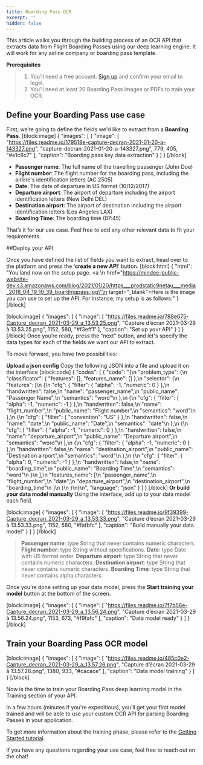 ```yaml
---
title: Boarding Pass OCR
excerpt: ''
hidden: false
---
```

This article walks you through the building process of an OCR API that extracts data from Flight Boarding Passes using our deep learning engine. It will work for any airline company or boarding pass template. 

**Prerequisites** 
> 1. You’ll need a free account. [Sign up](https://platform.mindee.com/signup) and confirm your email to login.
> 2. You’ll need at least 20 Boarding Pass images or PDFs to train your OCR.

## Define your Boarding Pass use case
 

First, we’re going to define the fields we'd like to extract from a **Boarding Pass**. 
[block:image]
{
  "images": [
    {
      "image": [
        "https://files.readme.io/179518e-capture-decran-2021-01-20-a-143327.png",
        "capture-decran-2021-01-20-a-143327.png",
        779,
        405,
        "#e1c8c7"
      ],
      "caption": "Boarding pass key data extraction"
    }
  ]
}
[/block]
 

  *  **Passenger name**: The full name of the travelling passenger (John Doe)
  *  **Flight number**: The flight number for the boarding pass, including the airline's identification letters (AC 2505)
  *  **Date**: The date of departure in US format (10/12/2017)
  *  **Departure airport**: The airport of departure including the airport identification letters (New Delhi DEL)
  * **Destination airport**: The airport of destination including the airport identification letters (Los Angeles LAX)
  *   **Boarding Time**: The boarding time (07:45)

That’s it for our use case. Feel free to add any other relevant data to fit your requirements.

##Deploy your API
 

Once you have defined the list of fields you want to extract, head over to the platform and press the ‘**create a new API**’ button.
[block:html]
{
  "html": "You land now on the setup page. <a \n   href=\"https://mindee-public-website-dev.s3.amazonaws.com/blog/2021/01/20/https___prodstatic9netau___media_2018_04_19_10_39_boardingpass.jpg\"\n   target=\"_blank\">Here is the image</a> you can use to set up the API. For instance, my setup is as follows:"
}
[/block]

[block:image]
{
  "images": [
    {
      "image": [
        "https://files.readme.io/788e675-Capture_decran_2021-03-29_a_13.53.25.png",
        "Capture d’écran 2021-03-29 à 13.53.25.png",
        1152,
        580,
        "#f3eff1"
      ],
      "caption": "Set up your API"
    }
  ]
}
[/block]
 Once you’re ready, press the “next” button, and let's specify the data types for each of the fields we want our API to extract.

To move forward, you have two possibilities:

**Upload a json config**
Copy the following JSON into a file and upload it on the interface
[block:code]
{
  "codes": [
    {
      "code": "{\n  \"problem_type\": {\n    \"classificator\": { \"features\": [], \"features_name\": [] },\n    \"selector\": {\n      \"features\": [\n        {\n          \"cfg\": { \"filter\": { \"alpha\": -1, \"numeric\": 0 } },\n          \"handwritten\": false,\n          \"name\": \"passenger_name\",\n          \"public_name\": \"Passenger Name\",\n          \"semantics\": \"word\"\n        },\n        {\n          \"cfg\": { \"filter\": { \"alpha\": -1, \"numeric\": -1 } },\n          \"handwritten\": false,\n          \"name\": \"flight_number\",\n          \"public_name\": \"Flight number\",\n          \"semantics\": \"word\"\n        },\n        {\n          \"cfg\": { \"filter\": { \"convention\": \"US\" } },\n          \"handwritten\": false,\n          \"name\": \"date\",\n          \"public_name\": \"Date\",\n          \"semantics\": \"date\"\n        },\n        {\n          \"cfg\": { \"filter\": { \"alpha\": -1, \"numeric\": 0 } },\n          \"handwritten\": false,\n          \"name\": \"departure_airport\",\n          \"public_name\": \"Departure airport\",\n          \"semantics\": \"word\"\n        },\n        {\n          \"cfg\": { \"filter\": { \"alpha\": -1, \"numeric\": 0 } },\n          \"handwritten\": false,\n          \"name\": \"destination_airport\",\n          \"public_name\": \"Destination airport\",\n          \"semantics\": \"word\"\n        },\n        {\n          \"cfg\": { \"filter\": { \"alpha\": 0, \"numeric\": -1 } },\n          \"handwritten\": false,\n          \"name\": \"boarding_time\",\n          \"public_name\": \"Boarding Time\",\n          \"semantics\": \"word\"\n        }\n      ],\n      \"features_name\": [\n        \"passenger_name\",\n        \"flight_number\",\n        \"date\",\n        \"departure_airport\",\n        \"destination_airport\",\n        \"boarding_time\"\n      ]\n    }\n  }\n}\n",
      "language": "json"
    }
  ]
}
[/block]
**Or build your data model manually**
Using the interface, add up to your data model each field.



[block:image]
{
  "images": [
    {
      "image": [
        "https://files.readme.io/9f39399-Capture_decran_2021-03-29_a_13.53.33.png",
        "Capture d’écran 2021-03-29 à 13.53.33.png",
        1152,
        580,
        "#fafbfc"
      ],
      "caption": "Build manually your data model"
    }
  ]
}
[/block]
> **Passenger name**: type String that never contains numeric characters.
> **Flight number**: type String without specifications. 
> **Date**: type Date with US format order.
> **Departure airport**: type String that never contains numeric characters.
> **Destination airport**: type String that never contains numeric characters.
> **Boarding Time**: type String that never contains alpha characters

 

 

Once you’re done setting up your data model, press the **Start training your model** button at the bottom of the screen.

 
[block:image]
{
  "images": [
    {
      "image": [
        "https://files.readme.io/7f7b56e-Capture_decran_2021-03-29_a_13.56.24.png",
        "Capture d’écran 2021-03-29 à 13.56.24.png",
        1153,
        673,
        "#f9fafc"
      ],
      "caption": "Data model ready"
    }
  ]
}
[/block]
 

## Train your Boarding Pass OCR model
 


[block:image]
{
  "images": [
    {
      "image": [
        "https://files.readme.io/485c0e2-Capture_decran_2021-03-29_a_13.57.26.png",
        "Capture d’écran 2021-03-29 à 13.57.26.png",
        1380,
        933,
        "#cacace"
      ],
      "caption": "Data model training"
    }
  ]
}
[/block]
 

 

 

Now is the time to train your Boarding Pass deep learning model in the Training section of your API. 

 

 

In a few hours (minutes if you're expeditious), you’ll get your first model trained and will be able to use your custom OCR API for parsing Boarding Passes in your application.

 

To get more information about the training phase, please refer to the [Getting Started tutorial](doc:build-your-first-document-parsing-api).

If you have any questions regarding your use case, feel free to reach out on the chat!